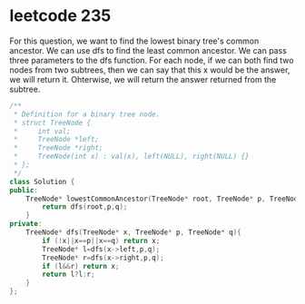 # leetcode 235
For this question, we want to find the lowest binary tree's common ancestor. We can use dfs to find the least common ancestor. We can pass three parameters to the dfs function.
For each node, if we can both find two nodes from two subtrees, then we can say that this x would be the answer, we will return it. Ohterwise, we will return the answer returned from the subtree.

```cpp
/**
 * Definition for a binary tree node.
 * struct TreeNode {
 *     int val;
 *     TreeNode *left;
 *     TreeNode *right;
 *     TreeNode(int x) : val(x), left(NULL), right(NULL) {}
 * };
 */
class Solution {
public:
    TreeNode* lowestCommonAncestor(TreeNode* root, TreeNode* p, TreeNode* q) {
        return dfs(root,p,q);
    }
private:
    TreeNode* dfs(TreeNode* x, TreeNode* p, TreeNode* q){
        if (!x||x==p||x==q) return x;
        TreeNode* l=dfs(x->left,p,q);
        TreeNode* r=dfs(x->right,p,q);
        if (l&&r) return x;
        return l?l:r;
    }
};
```
